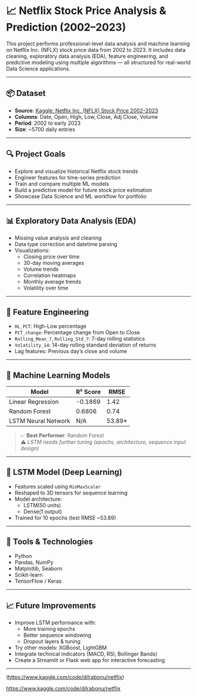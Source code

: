 # 📈 Netflix Stock Price Analysis & Prediction (2002–2023)

This project performs professional-level data analysis and machine learning on Netflix Inc. (NFLX) stock price data from 2002 to 2023. It includes data cleaning, exploratory data analysis (EDA), feature engineering, and predictive modeling using multiple algorithms — all structured for real-world Data Science applications.

---

## 📦 Dataset

- **Source**: [Kaggle: Netflix Inc. (NFLX) Stock Price 2002–2023](https://www.kaggle.com/datasets)
- **Columns**: Date, Open, High, Low, Close, Adj Close, Volume
- **Period**: 2002 to early 2023
- **Size**: ~5700 daily entries

---

## 🔍 Project Goals

- Explore and visualize historical Netflix stock trends
- Engineer features for time-series prediction
- Train and compare multiple ML models
- Build a predictive model for future stock price estimation
- Showcase Data Science and ML workflow for portfolio

---

## 📊 Exploratory Data Analysis (EDA)

- Missing value analysis and cleaning
- Data type correction and datetime parsing
- Visualizations:
  - Closing price over time
  - 30-day moving averages
  - Volume trends
  - Correlation heatmaps
  - Monthly average trends
  - Volatility over time

---

## 🧠 Feature Engineering

- `HL_PCT`: High-Low percentage
- `PCT_change`: Percentage change from Open to Close
- `Rolling_Mean_7`, `Rolling_Std_7`: 7-day rolling statistics
- `Volatility_14`: 14-day rolling standard deviation of returns
- Lag features: Previous day’s close and volume

---

## 🧪 Machine Learning Models

| Model               | R² Score | RMSE   |
|--------------------|----------|--------|
| Linear Regression   | -0.1869  | 1.42   |
| Random Forest       | 0.6806   | 0.74   |
| LSTM Neural Network | N/A      | 53.89* |

> ✅ **Best Performer**: Random Forest  
> ⚠️ *LSTM needs further tuning (epochs, architecture, sequence input design)*

---

## 🧬 LSTM Model (Deep Learning)

- Features scaled using `MinMaxScaler`
- Reshaped to 3D tensors for sequence learning
- Model architecture:
  - LSTM(50 units)
  - Dense(1 output)
- Trained for 10 epochs (test RMSE ~53.89)

---

## 📌 Tools & Technologies

- Python
- Pandas, NumPy
- Matplotlib, Seaborn
- Scikit-learn
- TensorFlow / Keras

---

## 📈 Future Improvements

- Improve LSTM performance with:
  - More training epochs
  - Better sequence windowing
  - Dropout layers & tuning
- Try other models: XGBoost, LightGBM
- Integrate technical indicators (MACD, RSI, Bollinger Bands)
- Create a Streamlit or Flask web app for interactive forecasting

---
(https://www.kaggle.com/code/dilrabonu/netflix)

https://www.kaggle.com/code/dilrabonu/netflix


